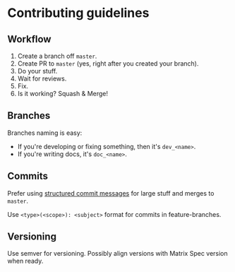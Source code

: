 # Contributing guidelines

## Workflow

1. Create a branch off `master`.
2. Create PR to `master` (yes, right after you created your branch).
3. Do your stuff.
4. Wait for reviews.
5. Fix.
7. Is it working? Squash & Merge!

## Branches

Branches naming is easy:
* If you're developing or fixing something, then it's `dev_<name>`.
* If you're writing docs, it's `doc_<name>`.

## Commits

Prefer using [structured commit messages](https://gist.github.com/stephenparish/9941e89d80e2bc58a153#format-of-the-commit-message) for large stuff and merges to `master`.

Use `<type>(<scope>): <subject>` format for commits in feature-branches.

## Versioning

Use semver for versioning. Possibly align versions with Matrix Spec version when ready.
